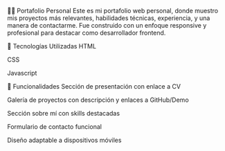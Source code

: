 🧑‍💻 Portafolio Personal
Este es mi portafolio web personal, donde muestro mis proyectos más relevantes, habilidades técnicas, experiencia, y una manera de contactarme. Fue construido con un enfoque responsive y profesional para destacar como desarrollador frontend.

🚀 Tecnologías Utilizadas
HTML 

CSS

Javascript


🎨 Funcionalidades
Sección de presentación con enlace a CV

Galería de proyectos con descripción y enlaces a GitHub/Demo

Sección sobre mí con skills destacadas

Formulario de contacto funcional

Diseño adaptable a dispositivos móviles
